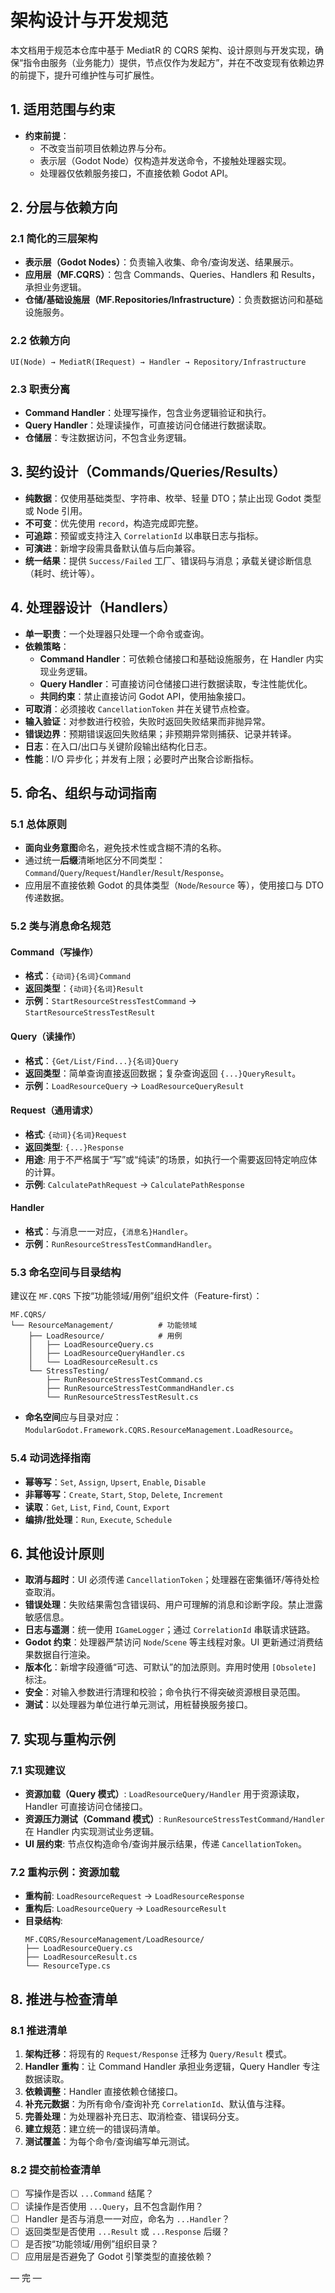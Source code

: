 # 架构设计与开发规范

本文档用于规范本仓库中基于 MediatR 的 CQRS 架构、设计原则与开发实现，确保“指令由服务（业务能力）提供，节点仅作为发起方”，并在不改变现有依赖边界的前提下，提升可维护性与可扩展性。

## 1. 适用范围与约束
- **约束前提**：
  - 不改变当前项目依赖边界与分布。
  - 表示层（Godot Node）仅构造并发送命令，不接触处理器实现。
  - 处理器仅依赖服务接口，不直接依赖 Godot API。

## 2. 分层与依赖方向

### 2.1 简化的三层架构
- **表示层（Godot Nodes）**：负责输入收集、命令/查询发送、结果展示。
- **应用层（MF.CQRS）**：包含 Commands、Queries、Handlers 和 Results，承担业务逻辑。
- **仓储/基础设施层（MF.Repositories/Infrastructure）**：负责数据访问和基础设施服务。

### 2.2 依赖方向
```
UI(Node) → MediatR(IRequest) → Handler → Repository/Infrastructure
```

### 2.3 职责分离
- **Command Handler**：处理写操作，包含业务逻辑验证和执行。
- **Query Handler**：处理读操作，可直接访问仓储进行数据读取。
- **仓储层**：专注数据访问，不包含业务逻辑。

## 3. 契约设计（Commands/Queries/Results）
- **纯数据**：仅使用基础类型、字符串、枚举、轻量 DTO；禁止出现 Godot 类型或 Node 引用。
- **不可变**：优先使用 `record`，构造完成即完整。
- **可追踪**：预留或支持注入 `CorrelationId` 以串联日志与指标。
- **可演进**：新增字段需具备默认值与后向兼容。
- **统一结果**：提供 `Success/Failed` 工厂、错误码与消息；承载关键诊断信息（耗时、统计等）。

## 4. 处理器设计（Handlers）
- **单一职责**：一个处理器只处理一个命令或查询。
- **依赖策略**：
  - **Command Handler**：可依赖仓储接口和基础设施服务，在 Handler 内实现业务逻辑。
  - **Query Handler**：可直接访问仓储接口进行数据读取，专注性能优化。
  - **共同约束**：禁止直接访问 Godot API，使用抽象接口。
- **可取消**：必须接收 `CancellationToken` 并在关键节点检查。
- **输入验证**：对参数进行校验，失败时返回失败结果而非抛异常。
- **错误边界**：预期错误返回失败结果；非预期异常则捕获、记录并转译。
- **日志**：在入口/出口与关键阶段输出结构化日志。
- **性能**：I/O 异步化；并发有上限；必要时产出聚合诊断指标。

## 5. 命名、组织与动词指南

### 5.1 总体原则
- **面向业务意图**命名，避免技术性或含糊不清的名称。
- 通过统一**后缀**清晰地区分不同类型：`Command`/`Query`/`Request`/`Handler`/`Result`/`Response`。
- 应用层不直接依赖 Godot 的具体类型（`Node`/`Resource` 等），使用接口与 DTO 传递数据。

### 5.2 类与消息命名规范

#### Command（写操作）
- **格式**：`{动词}{名词}Command`
- **返回类型**：`{动词}{名词}Result`
- **示例**：`StartResourceStressTestCommand` → `StartResourceStressTestResult`

#### Query（读操作）
- **格式**：`{Get/List/Find...}{名词}Query`
- **返回类型**：简单查询直接返回数据；复杂查询返回 `{...}QueryResult`。
- **示例**：`LoadResourceQuery` → `LoadResourceQueryResult`

#### Request（通用请求）
- **格式**: `{动词}{名词}Request`
- **返回类型**: `{...}Response`
- **用途**: 用于不严格属于“写”或“纯读”的场景，如执行一个需要返回特定响应体的计算。
- **示例**: `CalculatePathRequest` → `CalculatePathResponse`

#### Handler
- **格式**：与消息一一对应，`{消息名}Handler`。
- **示例**：`RunResourceStressTestCommandHandler`。

### 5.3 命名空间与目录结构
建议在 `MF.CQRS` 下按“功能领域/用例”组织文件（Feature-first）：
```
MF.CQRS/
└── ResourceManagement/          # 功能领域
    ├── LoadResource/            # 用例
    │   ├── LoadResourceQuery.cs
    │   ├── LoadResourceQueryHandler.cs
    │   └── LoadResourceResult.cs
    └── StressTesting/
        ├── RunResourceStressTestCommand.cs
        ├── RunResourceStressTestCommandHandler.cs
        └── RunResourceStressTestResult.cs
```
- **命名空间**应与目录对应：`ModularGodot.Framework.CQRS.ResourceManagement.LoadResource`。

### 5.4 动词选择指南
- **幂等写**：`Set`, `Assign`, `Upsert`, `Enable`, `Disable`
- **非幂等写**：`Create`, `Start`, `Stop`, `Delete`, `Increment`
- **读取**：`Get`, `List`, `Find`, `Count`, `Export`
- **编排/批处理**：`Run`, `Execute`, `Schedule`

## 6. 其他设计原则

- **取消与超时**：UI 必须传递 `CancellationToken`；处理器在密集循环/等待处检查取消。
- **错误处理**：失败结果需包含错误码、用户可理解的消息和诊断字段。禁止泄露敏感信息。
- **日志与遥测**：统一使用 `IGameLogger`；通过 `CorrelationId` 串联请求链路。
- **Godot 约束**：处理器严禁访问 `Node`/`Scene` 等主线程对象。UI 更新通过消费结果数据自行渲染。
- **版本化**：新增字段遵循“可选、可默认”的加法原则。弃用时使用 `[Obsolete]` 标注。
- **安全**：对输入参数进行清理和校验；命令执行不得突破资源根目录范围。
- **测试**：以处理器为单位进行单元测试，用桩替换服务接口。

## 7. 实现与重构示例

### 7.1 实现建议
- **资源加载（Query 模式）**: `LoadResourceQuery/Handler` 用于资源读取，Handler 可直接访问仓储接口。
- **资源压力测试（Command 模式）**: `RunResourceStressTestCommand/Handler` 在 Handler 内实现测试业务逻辑。
- **UI 层约束**: 节点仅构造命令/查询并展示结果，传递 `CancellationToken`。

### 7.2 重构示例：资源加载
- **重构前**: `LoadResourceRequest` → `LoadResourceResponse`
- **重构后**: `LoadResourceQuery` → `LoadResourceResult`
- **目录结构**:
  ```
  MF.CQRS/ResourceManagement/LoadResource/
  ├── LoadResourceQuery.cs
  ├── LoadResourceResult.cs
  └── ResourceType.cs
  ```

## 8. 推进与检查清单

### 8.1 推进清单
1. **架构迁移**：将现有的 `Request/Response` 迁移为 `Query/Result` 模式。
2. **Handler 重构**：让 Command Handler 承担业务逻辑，Query Handler 专注数据读取。
3. **依赖调整**：Handler 直接依赖仓储接口。
4. **补充元数据**：为所有命令/查询补充 `CorrelationId`、默认值与注释。
5. **完善处理**：为处理器补充日志、取消检查、错误码分支。
6. **建立规范**：建立统一的错误码清单。
7. **测试覆盖**：为每个命令/查询编写单元测试。

### 8.2 提交前检查清单
- [ ] 写操作是否以 `...Command` 结尾？
- [ ] 读操作是否使用 `...Query`，且不包含副作用？
- [ ] Handler 是否与消息一一对应，命名为 `...Handler`？
- [ ] 返回类型是否使用 `...Result` 或 `...Response` 后缀？
- [ ] 是否按“功能领域/用例”组织目录？
- [ ] 应用层是否避免了 Godot 引擎类型的直接依赖？

— 完 —
